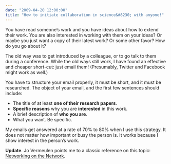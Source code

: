 ```yaml
---
date: "2009-04-20 12:00:00"
title: "How to initiate collaboration in science&#8230; with anyone!"
---
```




You have read someone&rsquo;s work and you have ideas about how to extend their work. You are also interested in working with them on your ideas? Or maybe you just want a copy of their latest work? Or some other favor? How do you go about it?

The old way was to get introduced by a colleague, or to go talk to them during a conference. While the old ways still work, I have found an effective and cheaper short-cut: just email them! (Presumably, Twitter and Facebook might work as well.)

You have to structure your email properly, it must be short, and it must be researched. The object of your email, and the first few sentences should include:

- The title of at least __one of their research papers__.
- __Specific reasons__ why you are __interested__ in this work.
- A brief description of __who you are__.
- What you want. Be specific.


My emails get answered at a rate of 70% to 80% when I use this strategy. It does not matter how important or busy the person is. It works because I show interest in the person&rsquo;s work.


__Update__. Jo Vermeulen points me to a classic reference on this topic: [Networking on the Network](http://xrds.acm.org/).

